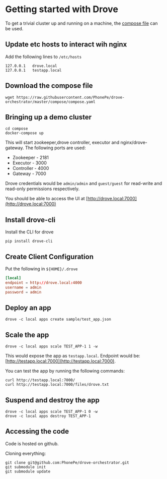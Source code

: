 # Getting started with Drove

To get a trivial cluster up and running on a machine, the [compose file](https://raw.githubusercontent.com/PhonePe/drove-orchestrator/master/compose/compose.yaml) can be used.

## Update etc hosts to interact wih nginx
Add the following lines to `/etc/hosts`
```
127.0.0.1   drove.local
127.0.0.1   testapp.local
```

## Download the compose file

```shell
wget https://raw.githubusercontent.com/PhonePe/drove-orchestrator/master/compose/compose.yaml
```

## Bringing up a demo cluster
```shell
cd compose
docker-compose up
```
This will start zookeeper,drove controller, executor and nginx/drove-gateway.
The following ports are used:

- Zookeeper - 2181
- Executor - 3000
- Controller - 4000
- Gateway - 7000

Drove credentials would be `admin/admin` and `guest/guest` for read-write and read-only permissions respectively.

You should be able to access the UI at [http://drove.local:7000](http://drove.local:7000)

## Install drove-cli
Install the CLI for drove
```
pip install drove-cli
```

## Create Client Configuration
Put the following in `${HOME}/.drove`

```conf
[local]
endpoint = http://drove.local:4000
username = admin
password = admin
```

## Deploy an app
```shell
drove -c local apps create sample/test_app.json
```
 
## Scale the app
```
drove -c local apps scale TEST_APP-1 1 -w
```
This would expose the app as `testapp.local`. Endpoint would be: [http://testapp.local:7000](http://testapp.local:7000).

You can test the app by running the following commands:

```shell
curl http://testapp.local:7000/
curl http://testapp.local:7000/files/drove.txt
```

## Suspend and destroy the app
```shell
drove -c local apps scale TEST_APP-1 0 -w
drove -c local apps destroy TEST_APP-1
```

## Accessing the code
Code is hosted on github.

Cloning everything:

```shell
git clone git@github.com:PhonePe/drove-orchestrator.git
git submodule init
git submodule update
```

